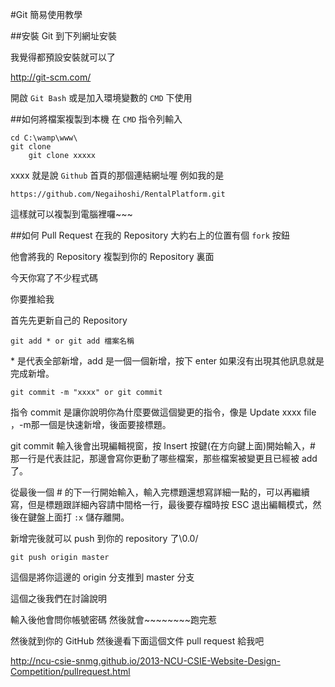 #Git 簡易使用教學

##安裝 Git
到下列網址安裝

我覺得都預設安裝就可以了

<http://git-scm.com/>

開啟 `Git Bash` 或是加入環境變數的 `CMD` 下使用

##如何將檔案複製到本機
在 `CMD` 指令列輸入

    cd C:\wamp\www\
    git clone 
        git clone xxxxx
xxxx 就是說 `Github` 首頁的那個連結網址喔
例如我的是 

    https://github.com/Negaihoshi/RentalPlatform.git

這樣就可以複製到電腦裡囉~~~

##如何 Pull Request
在我的 Repository 大約右上的位置有個 `fork` 按鈕

[Repository]: https://github.com/Negaihoshi/RentalPlatform 

他會將我的 Repository 複製到你的 Repository 裏面

今天你寫了不少程式碼

你要推給我

首先先更新自己的 Repository

    git add * or git add 檔案名稱

\* 是代表全部新增，add 是一個一個新增，按下 enter 如果沒有出現其他訊息就是完成新增。

    git commit -m "xxxx" or git commit

指令 commit 是讓你說明你為什麼要做這個變更的指令，像是 Update xxxx file ，-m那一個是快速新增，後面要接標題。

git commit 輸入後會出現編輯視窗，按 Insert 按鍵(在方向鍵上面)開始輸入，# 那一行是代表註記，那邊會寫你更動了哪些檔案，那些檔案被變更且已經被 add 了。

從最後一個 # 的下一行開始輸入，輸入完標題還想寫詳細一點的，可以再繼續寫，但是標題跟詳細內容請中間格一行，最後要存檔時按 ESC 退出編輯模式，然後在鍵盤上面打 `:x` 儲存離開。

新增完後就可以 push 到你的 repository 了\0.0/
    
    git push origin master 

這個是將你這邊的 origin 分支推到 master 分支

這個之後我們在討論說明

輸入後他會問你帳號密碼  然後就會~~~~~~~~跑完惹

然後就到你的 GitHub 然後邊看下面這個文件 pull request 給我吧

<http://ncu-csie-snmg.github.io/2013-NCU-CSIE-Website-Design-Competition/pullrequest.html>